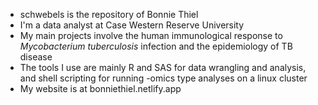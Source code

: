 - schwebels is the repository of Bonnie Thiel
- I'm a data analyst at Case Western Reserve University
- My main projects involve the human immunological response to *Mycobacterium tuberculosis* infection and the epidemiology of TB disease
- The tools I use are mainly R and SAS for data wrangling and analysis, and shell scripting for running -omics type analyses on a linux cluster
- My website is at bonniethiel.netlify.app

<!---
schwebels/schwebels is a ✨ special ✨ repository because its `README.md` (this file) appears on your GitHub profile.
You can click the Preview link to take a look at your changes.
--->
